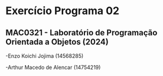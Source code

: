 
# Exercício Programa 02

## MAC0321 - Laboratório de Programação Orientada a Objetos (2024)

-Enzo Koichi Jojima (14568285)

-Arthur Macedo de Alencar (14754219)
